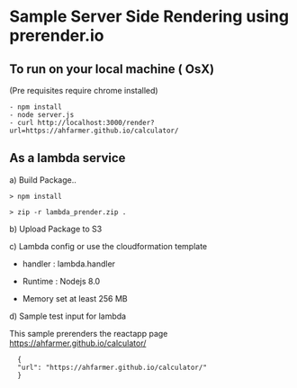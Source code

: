 # Sample Server Side Rendering using prerender.io

## To run on your local machine ( OsX)
(Pre requisites require chrome installed)

    - npm install
    - node server.js
    - curl http://localhost:3000/render?url=https://ahfarmer.github.io/calculator/

## As a lambda service
a) Build Package..

    > npm install

    > zip -r lambda_prender.zip .

b) Upload Package to S3

c) Lambda config or use the cloudformation template

   - handler : lambda.handler

   - Runtime : Nodejs 8.0

   - Memory set at least 256 MB


d) Sample test input for lambda

This sample prerenders the reactapp page https://ahfarmer.github.io/calculator/

    
      {
      "url": "https://ahfarmer.github.io/calculator/"
      }
